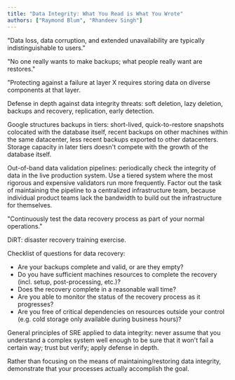 ```yaml
---
title: "Data Integrity: What You Read is What You Wrote"
authors: ["Raymond Blum", "Rhandeev Singh"]
---
```


"Data loss, data corruption, and extended unavailability are typically indistinguishable to users."

"No one really wants to make backups; what people really want are restores."

"Protecting against a failure at layer X requires storing data on diverse components at that layer.

Defense in depth against data integrity threats: soft deletion, lazy deletion, backups and recovery, replication, early detection.

Google structures backups in tiers: short-lived, quick-to-restore snapshots colocated with the database itself, recent backups on other machines within the same datacenter, less recent backups exported to other datacenters. Storage capacity in later tiers doesn't compete with the growth of the database itself.

Out-of-band data validation pipelines: periodically check the integrity of data in the live production system. Use a tiered system where the most rigorous and expensive validators run more frequently. Factor out the task of maintaining the pipeline to a centralized infrastructure team, because individual product teams lack the bandwidth to build out the infrastructure for themselves.

"Continuously test the data recovery process as part of your normal operations."

DiRT: disaster recovery training exercise.

Checklist of questions for data recovery:
- Are your backups complete and valid, or are they empty?
- Do you have sufficient machines resources to complete the recovery (incl. setup, post-processing, etc.)?
- Does the recovery complete in a reasonable wall time?
- Are you able to monitor the status of the recovery process as it progresses?
- Are you free of critical dependencies on resources outside your control (e.g. cold storage only available during business hours)?

General principles of SRE applied to data integrity: never assume that you understand a complex system well enough to be sure that it won't fail a certain way; trust but verify; apply defense in depth.

Rather than focusing on the means of maintaining/restoring data integrity, demonstrate that your processes actually accomplish the goal.
